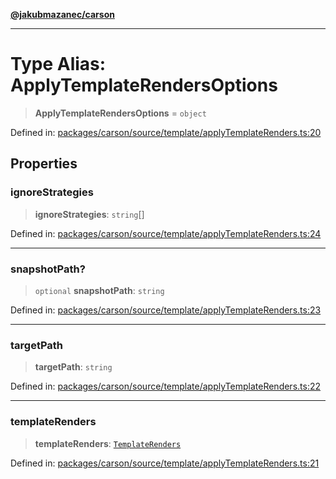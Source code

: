 [**@jakubmazanec/carson**](../README.md)

---

# Type Alias: ApplyTemplateRendersOptions

> **ApplyTemplateRendersOptions** = `object`

Defined in:
[packages/carson/source/template/applyTemplateRenders.ts:20](https://github.com/jakubmazanec/tools/blob/a9ba87d349a220bbed24d161794f90a6ba6009e5/packages/carson/source/template/applyTemplateRenders.ts#L20)

## Properties

### ignoreStrategies

> **ignoreStrategies**: `string`[]

Defined in:
[packages/carson/source/template/applyTemplateRenders.ts:24](https://github.com/jakubmazanec/tools/blob/a9ba87d349a220bbed24d161794f90a6ba6009e5/packages/carson/source/template/applyTemplateRenders.ts#L24)

---

### snapshotPath?

> `optional` **snapshotPath**: `string`

Defined in:
[packages/carson/source/template/applyTemplateRenders.ts:23](https://github.com/jakubmazanec/tools/blob/a9ba87d349a220bbed24d161794f90a6ba6009e5/packages/carson/source/template/applyTemplateRenders.ts#L23)

---

### targetPath

> **targetPath**: `string`

Defined in:
[packages/carson/source/template/applyTemplateRenders.ts:22](https://github.com/jakubmazanec/tools/blob/a9ba87d349a220bbed24d161794f90a6ba6009e5/packages/carson/source/template/applyTemplateRenders.ts#L22)

---

### templateRenders

> **templateRenders**: [`TemplateRenders`](TemplateRenders.md)

Defined in:
[packages/carson/source/template/applyTemplateRenders.ts:21](https://github.com/jakubmazanec/tools/blob/a9ba87d349a220bbed24d161794f90a6ba6009e5/packages/carson/source/template/applyTemplateRenders.ts#L21)
